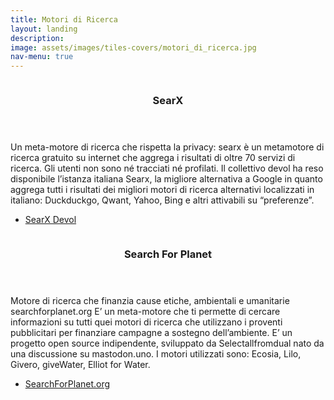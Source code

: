 ```yaml
---
title: Motori di Ricerca
layout: landing
description:
image: assets/images/tiles-covers/motori_di_ricerca.jpg
nav-menu: true
---
```


<!-- Main -->
<div id="main">

<!-- Two -->
<section id="two" class="spotlights">
	<section>
		<img src="{{ site.baseurl }}/assets/images/logos/motori_di_ricerca/searx.jpg" alt="">
		<div class="content">
			<div class="inner">
				<header class="major">
					<h3>SearX</h3>
				</header>
				<p>Un meta-motore di ricerca che rispetta la privacy: searx è un metamotore di ricerca gratuito su internet che aggrega i risultati di oltre 70 servizi di ricerca. Gli utenti non sono né tracciati né profilati. Il collettivo devol ha reso disponibile l’istanza italiana Searx, la migliore alternativa a Google in quanto aggrega tutti i risultati dei migliori motori di ricerca alternativi localizzati in italiano: Duckduckgo, Qwant, Yahoo, Bing e altri attivabili su “preferenze”.</p>
				<ul class="actions">
					<li><a href="https://searx.devol.it" class="button">SearX Devol</a></li>
				</ul>
			</div>
		</div>
	</section>
	<section>
		<img src="{{ site.baseurl }}/assets/images/logos/motori_di_ricerca/searchforplanet.jpg" alt="">
		<div class="content">
			<div class="inner">
				<header class="major">
					<h3>Search For Planet</h3>
				</header>
				<p>Motore di ricerca che finanzia cause etiche, ambientali e umanitarie searchforplanet.org E’ un meta-motore che ti permette di cercare informazioni su tutti quei motori di ricerca che utilizzano i proventi pubblicitari per finanziare campagne a sostegno dell’ambiente. E’ un progetto open source indipendente, sviluppato da Selectallfromdual nato da una discussione su mastodon.uno. I motori utilizzati sono: Ecosia, Lilo, Givero, giveWater, Elliot for Water.</p>
				<ul class="actions">
					<li><a href="https://www.searchforplanet.org/" class="button">SearchForPlanet.org</a></li>
				</ul>
			</div>
		</div>
	</section>
</section>

</div>
